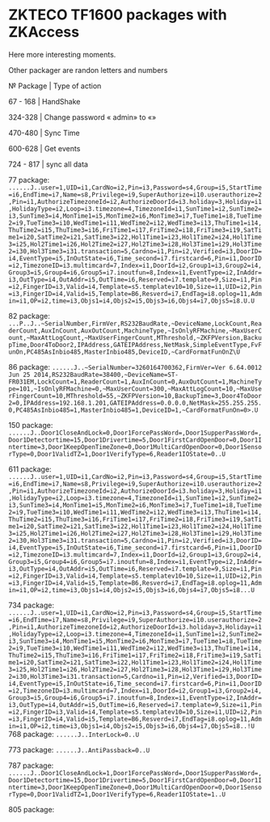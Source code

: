 
ZKTECO TF1600 packages with ZKAccess
===
Here more interesting moments.

Other packager are randon letters and numbers

№ Package |  Type of action

67 - 168  |  HandShake

324-328   |  Change password  « admin» to  «»

470-480   |  Sync Time

600-628   |  Get events

724 - 817 |  sync all data

77 package:
```......J..user=1,UID=i1,CardNo=i2,Pin=i3,Password=s4,Group=i5,StartTime=i6,EndTime=i7,Name=s8,Privilege=i9,SuperAuthorize=i10.userauthorize=2,Pin=i1,AuthorizeTimezoneId=i2,AuthorizeDoorId=i3.holiday=3,Holiday=i1,HolidayType=i2,Loop=i3.timezone=4,TimezoneId=i1,SunTime1=i2,SunTime2=i3,SunTime3=i4,MonTime1=i5,MonTime2=i6,MonTime3=i7,TueTime1=i8,TueTime2=i9,TueTime3=i10,WedTime1=i11,WedTime2=i12,WedTime3=i13,ThuTime1=i14,ThuTime2=i15,ThuTime3=i16,FriTime1=i17,FriTime2=i18,FriTime3=i19,SatTime1=i20,SatTime2=i21,SatTime3=i22,Hol1Time1=i23,Hol1Time2=i24,Hol1Time3=i25,Hol2Time1=i26,Hol2Time2=i27,Hol2Time3=i28,Hol3Time1=i29,Hol3Time2=i30,Hol3Time3=i31.transaction=5,Cardno=i1,Pin=i2,Verified=i3,DoorID=i4,EventType=i5,InOutState=i6,Time_second=i7.firstcard=6,Pin=i1,DoorID=i2,TimezoneID=i3.multimcard=7,Index=i1,DoorId=i2,Group1=i3,Group2=i4,Group3=i5,Group4=i6,Group5=i7.inoutfun=8,Index=i1,EventType=i2,InAddr=i3,OutType=i4,OutAddr=i5,OutTime=i6,Reserved=i7.template=9,Size=i1,Pin=i2,FingerID=i3,Valid=i4,Template=s5.templatev10=10,Size=i1,UID=i2,Pin=i3,FingerID=i4,Valid=i5,Template=B6,Resverd=i7,EndTag=i8.oplog=11,Admin=i1,OP=i2,time=i3,Objs1=i4,Objs2=i5,Objs3=i6,Objs4=i7,Objs5=i8.U.U```

82 package:
```...P..J..~SerialNumber,FirmVer,RS232BaudRate,~DeviceName,LockCount,ReaderCount,AuxInCount,AuxOutCount,MachineType,~IsOnlyRFMachine,~MaxUserCount,~MaxAttLogCount,~MaxUserFingerCount,MThreshold,~ZKFPVersion,BackupTime,Door4ToDoor2,IPAddress,GATEIPAddress,NetMask,SimpleEventType,FvFunOn,PC485AsInbio485,MasterInbio485,DeviceID,~CardFormatFunOnZ\U```

86 package:
```......J..~SerialNumber=3260164700362,FirmVer=Ver 6.64.0012 Jun 25 2014,RS232BaudRate=38400,~DeviceName=ST-FR031EM,LockCount=1,ReaderCount=1,AuxInCount=0,AuxOutCount=1,MachineType=101,~IsOnlyRFMachine=0,~MaxUserCount=300,~MaxAttLogCount=10,~MaxUserFingerCount=10,MThreshold=55,~ZKFPVersion=10,BackupTime=3,Door4ToDoor2=0,IPAddress=192.168.1.201,GATEIPAddress=0.0.0.0,NetMask=255.255.255.0,PC485AsInbio485=1,MasterInbio485=1,DeviceID=1,~CardFormatFunOn=0>.U```

150 package:
```......J..Door1CloseAndLock=0,Door1ForcePassWord=,Door1SupperPassWord=,Door1Detectortime=15,Door1Drivertime=5,Door1FirstCardOpenDoor=0,Door1Intertime=3,Door1KeepOpenTimeZone=0,Door1MultiCardOpenDoor=0,Door1SensorType=0,Door1ValidTZ=1,Door1VerifyType=6,Reader1IOState=0..U```

611 package:
```......J..user=1,UID=i1,CardNo=i2,Pin=i3,Password=s4,Group=i5,StartTime=i6,EndTime=i7,Name=s8,Privilege=i9,SuperAuthorize=i10.userauthorize=2,Pin=i1,AuthorizeTimezoneId=i2,AuthorizeDoorId=i3.holiday=3,Holiday=i1,HolidayType=i2,Loop=i3.timezone=4,TimezoneId=i1,SunTime1=i2,SunTime2=i3,SunTime3=i4,MonTime1=i5,MonTime2=i6,MonTime3=i7,TueTime1=i8,TueTime2=i9,TueTime3=i10,WedTime1=i11,WedTime2=i12,WedTime3=i13,ThuTime1=i14,ThuTime2=i15,ThuTime3=i16,FriTime1=i17,FriTime2=i18,FriTime3=i19,SatTime1=i20,SatTime2=i21,SatTime3=i22,Hol1Time1=i23,Hol1Time2=i24,Hol1Time3=i25,Hol2Time1=i26,Hol2Time2=i27,Hol2Time3=i28,Hol3Time1=i29,Hol3Time2=i30,Hol3Time3=i31.transaction=5,Cardno=i1,Pin=i2,Verified=i3,DoorID=i4,EventType=i5,InOutState=i6,Time_second=i7.firstcard=6,Pin=i1,DoorID=i2,TimezoneID=i3.multimcard=7,Index=i1,DoorId=i2,Group1=i3,Group2=i4,Group3=i5,Group4=i6,Group5=i7.inoutfun=8,Index=i1,EventType=i2,InAddr=i3,OutType=i4,OutAddr=i5,OutTime=i6,Reserved=i7.template=9,Size=i1,Pin=i2,FingerID=i3,Valid=i4,Template=s5.templatev10=10,Size=i1,UID=i2,Pin=i3,FingerID=i4,Valid=i5,Template=B6,Resverd=i7,EndTag=i8.oplog=11,Admin=i1,OP=i2,time=i3,Objs1=i4,Objs2=i5,Objs3=i6,Objs4=i7,Objs5=i8...U```

734 package:
```......J..user=1,UID=i1,CardNo=i2,Pin=i3,Password=s4,Group=i5,StartTime=i6,EndTime=i7,Name=s8,Privilege=i9,SuperAuthorize=i10.userauthorize=2,Pin=i1,AuthorizeTimezoneId=i2,AuthorizeDoorId=i3.holiday=3,Holiday=i1,HolidayType=i2,Loop=i3.timezone=4,TimezoneId=i1,SunTime1=i2,SunTime2=i3,SunTime3=i4,MonTime1=i5,MonTime2=i6,MonTime3=i7,TueTime1=i8,TueTime2=i9,TueTime3=i10,WedTime1=i11,WedTime2=i12,WedTime3=i13,ThuTime1=i14,ThuTime2=i15,ThuTime3=i16,FriTime1=i17,FriTime2=i18,FriTime3=i19,SatTime1=i20,SatTime2=i21,SatTime3=i22,Hol1Time1=i23,Hol1Time2=i24,Hol1Time3=i25,Hol2Time1=i26,Hol2Time2=i27,Hol2Time3=i28,Hol3Time1=i29,Hol3Time2=i30,Hol3Time3=i31.transaction=5,Cardno=i1,Pin=i2,Verified=i3,DoorID=i4,EventType=i5,InOutState=i6,Time_second=i7.firstcard=6,Pin=i1,DoorID=i2,TimezoneID=i3.multimcard=7,Index=i1,DoorId=i2,Group1=i3,Group2=i4,Group3=i5,Group4=i6,Group5=i7.inoutfun=8,Index=i1,EventType=i2,InAddr=i3,OutType=i4,OutAddr=i5,OutTime=i6,Reserved=i7.template=9,Size=i1,Pin=i2,FingerID=i3,Valid=i4,Template=s5.templatev10=10,Size=i1,UID=i2,Pin=i3,FingerID=i4,Valid=i5,Template=B6,Resverd=i7,EndTag=i8.oplog=11,Admin=i1,OP=i2,time=i3,Objs1=i4,Objs2=i5,Objs3=i6,Objs4=i7,Objs5=i8..!U```
768 package:
```......J..InterLock=0..U```

773 package:
```......J..AntiPassback=0..U```

787 package:
```......J..Door1CloseAndLock=1,Door1ForcePassWord=,Door1SupperPassWord=,Door1Detectortime=15,Door1Drivertime=5,Door1FirstCardOpenDoor=0,Door1Intertime=3,Door1KeepOpenTimeZone=0,Door1MultiCardOpenDoor=0,Door1SensorType=0,Door1ValidTZ=1,Door1VerifyType=6,Reader1IOState=1..U```

805 package:
```...M..J..PC485AsInbio485=1,MasterInbio485=1,RS232BaudRate=38400,~CardFormatFunOn=0T.U
```


